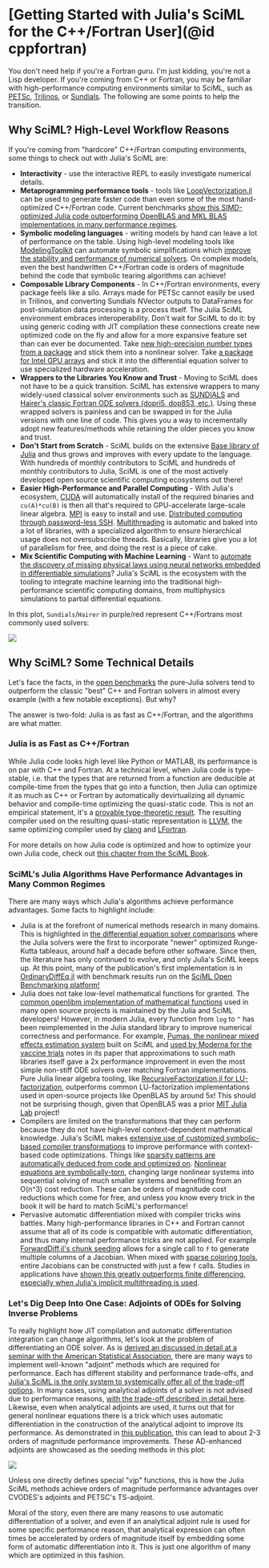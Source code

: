 # [Getting Started with Julia's SciML for the C++/Fortran User](@id cppfortran)

You don't need help if you're a Fortran guru. I'm just kidding, you're not a Lisp developer.
If you're coming from C++ or Fortran, you may be familiar with high-performance
computing environments similar to SciML, such as [PETSc](https://petsc.org/release/),
[Trilinos](https://trilinos.github.io/), or
[Sundials](https://computing.llnl.gov/projects/sundials). The following are some points
to help the transition.

## Why SciML? High-Level Workflow Reasons

If you're coming from "hardcore" C++/Fortran computing environments, some things to check
out with Julia's SciML are:

* **Interactivity** - use the interactive REPL to easily investigate numerical details.
* **Metaprogramming performance tools** - tools like
  [LoopVectorization.jl](https://github.com/JuliaSIMD/LoopVectorization.jl) can be used
  to generate faster code than even some of the most hand-optimized C++/Fortran code.
  Current benchmarks [show this SIMD-optimized Julia code outperforming OpenBLAS and MKL
  BLAS implementations in many performance regimes](https://www.youtube.com/watch?v=KQ8nvlURX4M).
* **Symbolic modeling languages** - writing models by hand can leave a lot of performance
  on the table. Using high-level modeling tools like
  [ModelingToolkit](https://github.com/SciML/ModelingToolkit.jl) can automate symbolic
  simplifications which
  [improve the stability and performance of numerical solvers](https://www.youtube.com/watch?v=ZFoQihr3xLs).
  On complex models, even the best handwritten C++/Fortran code is orders of magnitude behind
  the code that symbolic tearing algorithms can achieve!
* **Composable Library Components** - In C++/Fortran environments, every package feels like
  a silo. Arrays made for PETSc cannot easily be used in Trilinos, and converting Sundials
  NVector outputs to DataFrames for post-simulation data processing is a process itself.
  The Julia SciML environment embraces interoperability. Don't wait for SciML to do it: by
  using generic coding with JIT compilation these connections create new optimized code on
  the fly and allow for a more expansive feature set than can ever be documented. Take
  [new high-precision number types from a package](https://github.com/JuliaArbTypes/ArbFloats.jl)
  and stick them into a nonlinear solver. Take
  [a package for Intel GPU arrays](https://github.com/JuliaGPU/oneAPI.jl) and stick it into
  the differential equation solver to use specialized hardware acceleration.
* **Wrappers to the Libraries You Know and Trust** - Moving to SciML does not have to be
  a quick transition. SciML has extensive wrappers to many widely-used classical solver
  environments such as [SUNDIALS](https://github.com/SciML/Sundials.jl) and
  [Hairer's classic Fortran ODE solvers (dopri5, dop853, etc.)](https://github.com/SciML/ODEInterfaceDiffEq.jl).
  Using these wrapped solvers is painless and can be swapped in for the Julia versions with
  one line of code. This gives you a way to incrementally adopt new features/methods
  while retaining the older pieces you know and trust.
* **Don't Start from Scratch** - SciML builds on the extensive
  [Base library of Julia](https://docs.julialang.org/en/v1/) and thus grows and improves
  with every update to the language. With hundreds of monthly contributors to SciML and
  hundreds of monthly contributors to Julia, SciML is one of the most actively developed
  open source scientific computing ecosystems out there!
* **Easier High-Performance and Parallel Computing** - With Julia's ecosystem,
  [CUDA](https://github.com/JuliaGPU/CUDA.jl) will automatically install of the required
  binaries and `cu(A)*cu(B)` is then all that's required to GPU-accelerate large-scale
  linear algebra. [MPI](https://github.com/JuliaParallel/MPI.jl) is easy to install and
  use. [Distributed computing through password-less SSH](https://docs.julialang.org/en/v1/manual/distributed-computing/). [Multithreading](https://docs.julialang.org/en/v1/manual/multi-threading/)
  is automatic and baked into a lot of libraries, with a specialized algorithm to ensure
  hierarchical usage does not oversubscribe threads. Basically, libraries give you a lot
  of parallelism for free, and doing the rest is a piece of cake.
* **Mix Scientific Computing with Machine Learning** - Want to [automate the discovery
  of missing physical laws using neural networks embedded in differentiable simulations](https://arxiv.org/abs/2001.04385)? Julia's SciML is the ecosystem with the tooling to integrate machine
  learning into the traditional high-performance scientific computing domains, from
  multiphysics simulations to partial differential equations.

In this plot, `Sundials`/`Hairer` in purple/red represent C++/Fortrans most commonly used
solvers:

![](https://user-images.githubusercontent.com/1814174/195836404-ea69730e-69a4-4bf0-8d12-f57d5b8fce21.PNG)

## Why SciML? Some Technical Details

Let's face the facts, in the [open benchmarks](https://benchmarks.sciml.ai/stable/) the
pure-Julia solvers tend to outperform the classic "best" C++ and Fortran solvers in almost
every example (with a few notable exceptions). But why?

The answer is two-fold: Julia is as fast as C++/Fortran, and the algorithms are what matter.

### Julia is as Fast as C++/Fortran

While Julia code looks high level like Python or MATLAB, its performance is on par with
C++ and Fortran. At a technical level, when Julia code is type-stable, i.e. that the types
that are returned from a function are deducible at compile-time from the types that go into
a function, then Julia can optimize it as much as C++ or Fortran by automatically
devirtualizing all dynamic behavior and compile-time optimizing the quasi-static code.
This is not an empirical statement, it's a
[provable type-theoretic result](https://arxiv.org/abs/2109.01950). The resulting compiler
used on the resulting quasi-static representation is [LLVM](https://llvm.org/), the same
optimizing compiler used by [clang](https://clang.llvm.org/) and [LFortran](https://lfortran.org/).

For more details on how Julia code is optimized and how to optimize your own Julia code,
check out [this chapter from the SciML Book](https://book.sciml.ai/notes/02-Optimizing_Serial_Code/).

### SciML's Julia Algorithms Have Performance Advantages in Many Common Regimes

There are many ways which Julia's algorithms achieve performance advantages. Some facts to
highlight include:

* Julia is at the forefront of numerical methods research in many domains. This is highlighted
  in [the differential equation solver comparisons](https://www.stochasticlifestyle.com/comparison-differential-equation-solver-suites-matlab-r-julia-python-c-fortran/)
  where the Julia solvers were the first to incorporate "newer" optimized Runge-Kutta tableaus,
  around half a decade before other software. Since then, the literature has only continued
  to evolve, and only Julia's SciML keeps up. At this point, many of the publication's first
  implementation is in [OrdinaryDiffEq.jl](https://github.com/SciML/OrdinaryDiffEq.jl) with
  benchmark results run on the
  [SciML Open Benchmarking platform!](https://benchmarks.sciml.ai/stable/)
* Julia does not take low-level mathematical functions for granted. The
  [common openlibm implementation of mathematical functions](https://openlibm.org/)
  used in many open source projects is maintained by the Julia and SciML developers!
  However, in modern Julia, every function from   `log` to `^` has been reimplemented in the
  Julia standard library to improve numerical correctness and performance. For example,
  [Pumas, the nonlinear mixed effects estimation system](https://www.biorxiv.org/content/10.1101/2020.11.28.402297v2)
  built on SciML and
  [used by Moderna for the vaccine trials](https://www.youtube.com/watch?v=6wGSCD3cI9E)
  notes in its paper that approximations to such math libraries itself gave a 2x performance
  improvement in even the most simple non-stiff ODE solvers over matching Fortran
  implementations. Pure Julia linear algebra tooling, like
  [RecursiveFactorization.jl for LU-factorization](https://github.com/JuliaLinearAlgebra/RecursiveFactorization.jl),
  outperforms common LU-factorization implementations used in open-source projects like
  OpenBLAS by around 5x! This should not be surprising though, given that OpenBLAS was
  a prior [MIT Julia Lab](https://julia.mit.edu/) project!
* Compilers are limited on the transformations that they can perform because they do not
  have high-level context-dependent mathematical knowledge. Julia's SciML makes
  [extensive use of customized symbolic-based compiler transformations](https://twitter.com/ChrisRackauckas/status/1477274812460449793)
  to improve performance with context-based code optimizations. Things like
  [sparsity patterns are automatically deduced from code and optimized on](https://openreview.net/pdf?id=rJlPdcY38B). [Nonlinear equations are symbolically-torn](https://www.youtube.com/watch?v=ZFoQihr3xLs), changing large nonlinear systems into sequential solving of much smaller
  systems and benefiting from an O(n^3) cost reduction. These can be orders of magnitude
  cost reductions which come for free, and unless you know every trick in the book it will
  be hard to match SciML's performance!
* Pervasive automatic differentiation mixed with compiler tricks wins battles. Many
  high-performance libraries in C++ and Fortran cannot assume that all of its code is
  compatible with automatic differentiation, and thus many internal performance tricks are
  not applied. For example
  [ForwardDiff.jl's chunk seeding](https://github.com/JuliaDiff/ForwardDiff.jl/blob/master/docs/src/dev/how_it_works.md) allows for a single call to `f` to generate multiple columns of a Jacobian.
  When mixed with [sparse coloring tools](https://github.com/JuliaDiff/SparseDiffTools.jl),
  entire Jacobians can be constructed with just a few `f` calls. Studies in applications
  have [shown this greatly outperforms finite differencing, especially when Julia's
  implicit multithreading is used](https://journals.plos.org/ploscompbiol/article?id=10.1371/journal.pcbi.1009598).

### Let's Dig Deep Into One Case: Adjoints of ODEs for Solving Inverse Problems

To really highlight how JIT compilation and automatic differentiation integration can
change algorithms, let's look at the problem of differentiating an ODE solver. As is
[derived an discussed in detail at a seminar with the American Statistical Association](https://www.youtube.com/watch?v=Xwh42RhB7O4),
there are many ways to implement well-known "adjoint" methods which are required for
performance. Each has different stability and performance trade-offs, and
[Julia's SciML is the only system to systemically offer all of the trade-off options](https://sensitivity.sciml.ai/stable/manual/differential_equation_sensitivities/). In many cases,
using analytical adjoints of a solver is not advised due to performance reasons, [with the
trade-off described in detail here](https://www.stochasticlifestyle.com/direct-automatic-differentiation-of-solvers-vs-analytical-adjoints-which-is-better/).
Likewise, even when analytical adjoints are used, it turns out that for general nonlinear
equations there is a trick which uses automatic differentiation in the construction of
the analytical adjoint to improve its performance. As demonstrated in
[this publication](https://ieeexplore.ieee.org/abstract/document/9622796/), this can lead
to about 2-3 orders of magnitude performance improvements. These AD-enhanced adjoints are
showcased as the seeding methods in this plot:

![](https://i0.wp.com/www.stochasticlifestyle.com/wp-content/uploads/2022/10/Capture7.png?w=2091&ssl=1)

Unless one directly defines special "vjp" functions, this is how the Julia SciML methods
achieve orders of magnitude performance advantages over CVODES's adjoints and PETSC's
TS-adjoint.

Moral of the story, even there are many reasons to use automatic differentiation of a solver,
and even if an analytical adjoint rule is used for some specific performance reason, that
analytical expression can often times be accelerated by orders of magnitude itself by embedding
some form of automatic differentiation into it. This is just one algorithm of many which
are optimized in this fashion.
